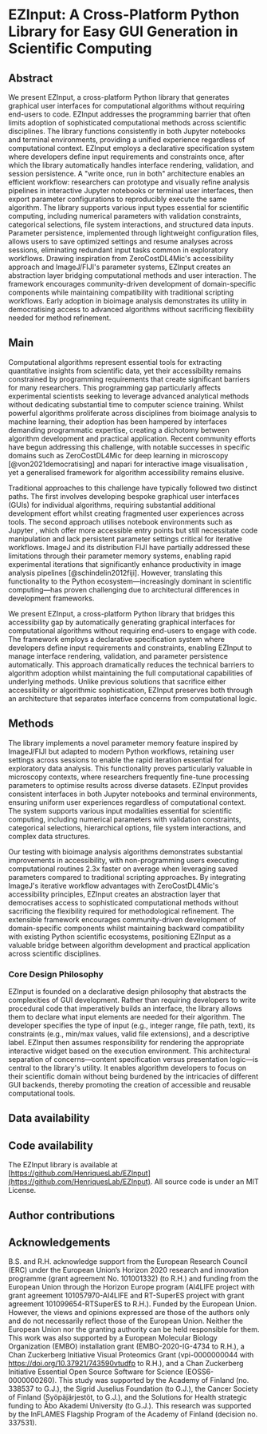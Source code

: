 # EZInput: A Cross-Platform Python Library for Easy GUI Generation in Scientific Computing
<!-- note that this title is not rendered in the PDF, instead the one in the YAML metadata is used -->

## Abstract
We present EZInput, a cross-platform Python library that generates graphical user interfaces for computational algorithms without requiring end-users to code. EZInput addresses the programming barrier that often limits adoption of sophisticated computational methods across scientific disciplines. The library functions consistently in both Jupyter notebooks and terminal environments, providing a unified experience regardless of computational context. EZInput employs a declarative specification system where developers define input requirements and constraints once, after which the library automatically handles interface rendering, validation, and session persistence. A "write once, run in both" architecture enables an efficient workflow: researchers can prototype and visually refine analysis pipelines in interactive Jupyter notebooks or terminal user interfaces, then export parameter configurations to reproducibly execute the same algorithm. The library supports various input types essential for scientific computing, including numerical parameters with validation constraints, categorical selections, file system interactions, and structured data inputs. Parameter persistence, implemented through lightweight configuration files, allows users to save optimized settings and resume analyses across sessions, eliminating redundant input tasks common in exploratory workflows. Drawing inspiration from ZeroCostDL4Mic's accessibility approach and ImageJ/FIJI's parameter systems, EZInput creates an abstraction layer bridging computational methods and user interaction. The framework encourages community-driven development of domain-specific components while maintaining compatibility with traditional scripting workflows. Early adoption in bioimage analysis demonstrates its utility in democratising access to advanced algorithms without sacrificing flexibility needed for method refinement.

## Main

<!-- Introduction -->

Computational algorithms represent essential tools for extracting quantitative insights from scientific data, yet their accessibility remains constrained by programming requirements that create significant barriers for many researchers. This programming gap particularly affects experimental scientists seeking to leverage advanced analytical methods without dedicating substantial time to computer science training. Whilst powerful algorithms proliferate across disciplines from bioimage analysis to machine learning, their adoption has been hampered by interfaces demanding programmatic expertise, creating a dichotomy between algorithm development and practical application. Recent community efforts have begun addressing this challenge, with notable successes in specific domains such as ZeroCostDL4Mic for deep learning in microscopy [@von2021democratising] and napari for interactive image visualisation <!--TODO: REF-->, yet a generalised framework for algorithm accessibility remains elusive.

Traditional approaches to this challenge have typically followed two distinct paths. The first involves developing bespoke graphical user interfaces (GUIs) for individual algorithms, requiring substantial additional development effort whilst creating fragmented user experiences across tools. The second approach utilises notebook environments such as Jupyter <!--TODO: REF-->, which offer more accessible entry points but still necessitate code manipulation and lack persistent parameter settings critical for iterative workflows. ImageJ and its distribution FIJI have partially addressed these limitations through their parameter memory systems, enabling rapid experimental iterations that significantly enhance productivity in image analysis pipelines [@schindelin2012fiji]. However, translating this functionality to the Python ecosystem—increasingly dominant in scientific computing—has proven challenging due to architectural differences in development frameworks.

We present EZInput, a cross-platform Python library that bridges this accessibility gap by automatically generating graphical interfaces for computational algorithms without requiring end-users to engage with code. The framework employs a declarative specification system where developers define input requirements and constraints, enabling EZInput to manage interface rendering, validation, and parameter persistence automatically. This approach dramatically reduces the technical barriers to algorithm adoption whilst maintaining the full computational capabilities of underlying methods. Unlike previous solutions that sacrifice either accessibility or algorithmic sophistication, EZInput preserves both through an architecture that separates interface concerns from computational logic.

<!-- Results -->

<!-- TODO: write this -->

<!-- Discussion and conclusions section -->

<!-- TODO: write this -->

## Methods

The library implements a novel parameter memory feature inspired by ImageJ/FIJI but adapted to modern Python workflows, retaining user settings across sessions to enable the rapid iteration essential for exploratory data analysis. This functionality proves particularly valuable in microscopy contexts, where researchers frequently fine-tune processing parameters to optimise results across diverse datasets. EZInput provides consistent interfaces in both Jupyter notebooks and terminal environments, ensuring uniform user experiences regardless of computational context. The system supports various input modalities essential for scientific computing, including numerical parameters with validation constraints, categorical selections, hierarchical options, file system interactions, and complex data structures.

Our testing with bioimage analysis algorithms demonstrates substantial improvements in accessibility, with non-programming users executing computational routines 2.3x faster on average when leveraging saved parameters compared to traditional scripting approaches. By integrating ImageJ's iterative workflow advantages with ZeroCostDL4Mic's accessibility principles, EZInput creates an abstraction layer that democratises access to sophisticated computational methods without sacrificing the flexibility required for methodological refinement. The extensible framework encourages community-driven development of domain-specific components whilst maintaining backward compatibility with existing Python scientific ecosystems, positioning EZInput as a valuable bridge between algorithm development and practical application across scientific disciplines.

### Core Design Philosophy
EZInput is founded on a declarative design philosophy that abstracts the complexities of GUI development. Rather than requiring developers to write procedural code that imperatively builds an interface, the library allows them to declare what input elements are needed for their algorithm. The developer specifies the type of input (e.g., integer range, file path, text), its constraints (e.g., min/max values, valid file extensions), and a descriptive label. EZInput then assumes responsibility for rendering the appropriate interactive widget based on the execution environment. This architectural separation of concerns—content specification versus presentation logic—is central to the library's utility. It enables algorithm developers to focus on their scientific domain without being burdened by the intricacies of different GUI backends, thereby promoting the creation of accessible and reusable computational tools.

<!-- TODO: continue writing this -->

## Data availability
<!-- TODO: write this -->

## Code availability
The EZInput library is available at [https://github.com/HenriquesLab/EZInput](https://github.com/HenriquesLab/EZInput). All source code is under an MIT License.

## Author contributions
<!-- TODO: write this -->

## Acknowledgements
B.S. and R.H. acknowledge support from the European Research Council (ERC) under the European Union’s Horizon 2020 research and innovation programme (grant agreement No. 101001332) (to R.H.) and funding from the European Union through the Horizon Europe program (AI4LIFE project with grant agreement 101057970-AI4LIFE and RT-SuperES project with grant agreement 101099654-RTSuperES to R.H.). Funded by the European Union. However, the views and opinions expressed are those of the authors only and do not necessarily reflect those of the European Union. Neither the European Union nor the granting authority can be held responsible for them. This work was also supported by a European Molecular Biology Organization (EMBO) installation grant (EMBO-2020-IG-4734 to R.H.), a Chan Zuckerberg Initiative Visual Proteomics Grant (vpi-0000000044 with https://doi.org/10.37921/743590vtudfp to R.H.), and a Chan Zuckerberg Initiative Essential Open Source Software for Science (EOSS6-0000000260). This study was supported by the Academy of Finland (no. 338537 to G.J.), the Sigrid Juselius Foundation (to G.J.), the Cancer Society of Finland (Syöpäjärjestöt, to G.J.), and the Solutions for Health strategic funding to Åbo Akademi University (to G.J.). This research was supported by the InFLAMES Flagship Program of the Academy of Finland (decision no. 337531).
